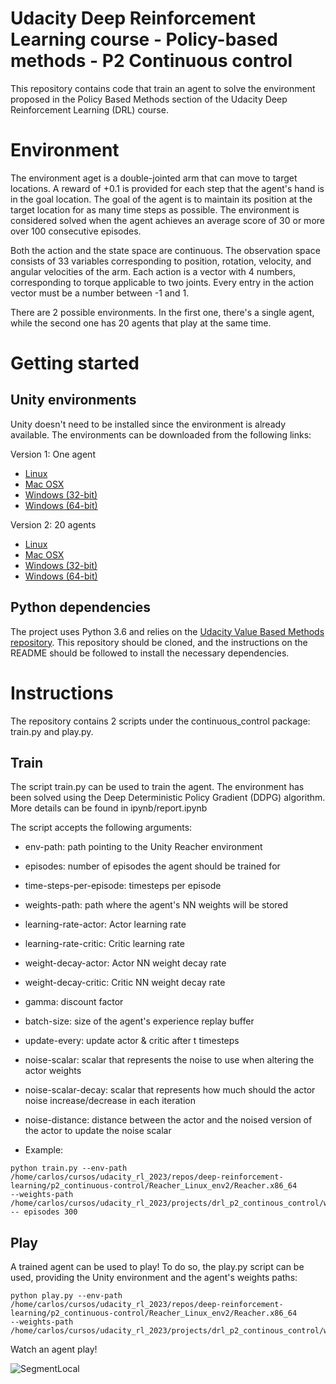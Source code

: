# Udacity Deep Reinforcement Learning course - Policy-based methods - P2 Continuous control

This repository contains code that train an agent to solve the environment proposed in the Policy Based Methods section
of the Udacity Deep Reinforcement Learning (DRL) course.

# Environment

The environment aget is a double-jointed arm that can move to target locations. A reward of +0.1 is provided for each
step that the agent's hand is in the goal location. The goal of the agent is to maintain its position at the target
location for as many time steps as possible. The environment is considered solved when the agent achieves an
average score of 30 or more over 100 consecutive episodes.

Both the action and the state space are continuous. The observation space consists of 33 variables corresponding to
position, rotation, velocity, and angular velocities of the arm. Each action is a vector with 4 numbers,
corresponding to torque applicable to two joints. Every entry in the action vector must be a number between -1 and 1.

There are 2 possible environments. In the first one, there's a single agent, while the second one has 20 agents that
play at the same time.

# Getting started

## Unity environments

Unity doesn't need to be installed since the environment is already available. The environments can be downloaded from
the following links:

Version 1: One agent
- [Linux](https://s3-us-west-1.amazonaws.com/udacity-drlnd/P2/Reacher/one_agent/Reacher_Linux.zip)
- [Mac OSX](https://s3-us-west-1.amazonaws.com/udacity-drlnd/P2/Reacher/one_agent/Reacher.app.zip)
- [Windows (32-bit)](https://s3-us-west-1.amazonaws.com/udacity-drlnd/P2/Reacher/one_agent/Reacher_Windows_x86.zip)
- [Windows (64-bit)](https://s3-us-west-1.amazonaws.com/udacity-drlnd/P2/Reacher/one_agent/Reacher_Windows_x86_64.zip)


Version 2: 20 agents
- [Linux](https://s3-us-west-1.amazonaws.com/udacity-drlnd/P2/Reacher/Reacher_Linux.zip)
- [Mac OSX](https://s3-us-west-1.amazonaws.com/udacity-drlnd/P2/Reacher/Reacher.app.zip)
- [Windows (32-bit)](https://s3-us-west-1.amazonaws.com/udacity-drlnd/P2/Reacher/Reacher_Windows_x86.zip)
- [Windows (64-bit)](https://s3-us-west-1.amazonaws.com/udacity-drlnd/P2/Reacher/Reacher_Windows_x86_64.zip)

## Python dependencies
The project uses Python 3.6 and relies on the [Udacity Value Based Methods repository](https://github.com/udacity/Value-based-methods#dependencies).
This repository should be cloned, and the instructions on the README should be followed to install the necessary
dependencies.

# Instructions
The repository contains 2 scripts under the continuous_control package: train.py and play.py.

## Train
The script train.py can be used to train the agent. The environment has been solved using the Deep Deterministic
Policy Gradient (DDPG) algorithm. More details can be found in ipynb/report.ipynb

The script accepts the following arguments:
- env-path: path pointing to the Unity Reacher environment
- episodes: number of episodes the agent should be trained for
- time-steps-per-episode: timesteps per episode
- weights-path: path where the agent's NN weights will be stored
- learning-rate-actor: Actor learning rate
- learning-rate-critic: Critic learning rate
- weight-decay-actor: Actor NN weight decay rate
- weight-decay-critic: Critic NN weight decay rate
- gamma: discount factor
- batch-size: size of the agent's experience replay buffer
- update-every: update actor & critic after t timesteps
- noise-scalar: scalar that represents the noise to use when altering the actor weights
- noise-scalar-decay: scalar that represents how much should the actor noise increase/decrease in each iteration
- noise-distance: distance between the actor and the noised version of the actor to update the noise scalar

- Example:

```
python train.py --env-path /home/carlos/cursos/udacity_rl_2023/repos/deep-reinforcement-learning/p2_continuous-control/Reacher_Linux_env2/Reacher.x86_64
--weights-path /home/carlos/cursos/udacity_rl_2023/projects/drl_p2_continous_control/weights
-- episodes 300
```

## Play
A trained agent can be used to play! To do so, the play.py script can be used, providing the Unity environment and
the agent's weights paths:

```
python play.py --env-path /home/carlos/cursos/udacity_rl_2023/repos/deep-reinforcement-learning/p2_continuous-control/Reacher_Linux_env2/Reacher.x86_64
--weights-path /home/carlos/cursos/udacity_rl_2023/projects/drl_p2_continous_control/weights
```

Watch an agent play!

![SegmentLocal](./ipynb/agent.gif "segment")
